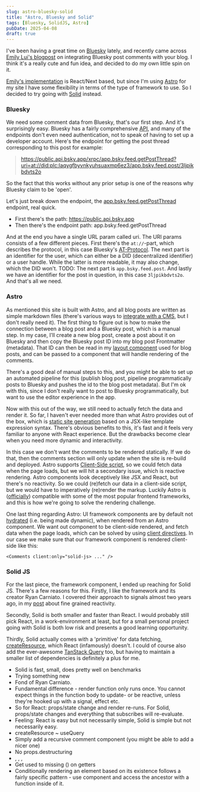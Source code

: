 ```yaml
---
slug: astro-bluesky-solid
title: "Astro, Bluesky and Solid"
tags: [Bluesky, SolidJS, Astro]
pubDate: 2025-04-08
draft: true
---
```


I've been having a great time on [Bluesky](https://bsky.app/) lately, and recently came across [Emily Lui's blogpost](https://emilyliu.me/blog/comments) on integrating Bluesky post comments with your blog. I think it's a really cute and fun idea, and decided to do my own little spin on it.

<!-- TODO: improve wording here -->

[Emily's implementation](https://gist.github.com/emilyliu7321/19ac4e111588bdc0cb4e411c88d9c79a) is React/Next based, but since I'm using [Astro](https://astro.build/) for my site I have some flexibility in terms of the type of framework to use. So I decided to try going with [Solid](https://docs.solidjs.com/) instead.

### Bluesky

We need some comment data from Bluesky, that's our first step. And it's surprisingly easy. Bluesky has a fairly comprehensive [API](https://docs.bsky.app/docs/category/http-reference), and many of the endpoints don't even need authentication, not to speak of having to set up a developer account. Here's the endpoint for getting the post thread corresponding to this post for example:

> https://public.api.bsky.app/xrpc/app.bsky.feed.getPostThread?uri=at://did:plc:laqygfbyvnkyuhsuaxmp6ez3/app.bsky.feed.post/3ljpikbdvts2o

So the fact that this works without any prior setup is one of the reasons why Bluesky claim to be 'open'.

Let's just break down the endpoint, the [app.bsky.feed.getPostThread](https://docs.bsky.app/docs/api/app-bsky-feed-get-post-thread) endpoint, real quick.

- First there's the path: https://public.api.bsky.app
- Then there's the endpoint path: app.bsky.feed.getPostThread

And at the end you have a single URL param called uri.
The URI params consists of a few different pieces. First there's the `at://`-part, which describes the protocol, in this case Bluesky's [AT-Protocol](https://atproto.com/).
The next part is an identifier for the user, which can either be a DID (decentralized identifier) or a user handle. While the latter is more readable, it may also change, which the DID won't.
TODO: The next part is `app.bsky.feed.post`.
And lastly we have an identifier for the post in question, in this case `3ljpikbdvts2o`.
And that's all we need.

### Astro

As mentioned this site is built with Astro, and all blog posts are written as simple markdown files (there's various ways to [integrate with a CMS](https://docs.astro.build/en/guides/cms/), but I don't really need it). The first thing to figure out is how to make the connection between a blog post and a Bluesky post, which is a manual step. In my case, I'll create a new blog post, create a post about it on Bluesky and then copy the Bluesky post ID into my blog post Frontmatter (metadata). That ID can then be read in my [layout component](https://docs.astro.build/en/basics/layouts/#markdown-layouts) used for blog posts, and can be passed to a component that will handle rendering of the comments.

There's a good deal of manual steps to this, and you might be able to set up an automated pipeline for this (publish blog post, pipeline programmatically posts to Bluesky and pushes the id to the blog post metadata). But I'm ok with this, since I don't really want to post to Bluesky programmatically, but want to use the editor experience in the app.

Now with this out of the way, we still need to actually fetch the data and render it. So far, I haven't ever needed more than what Astro provides out of the box, which is [static site generation](https://en.wikipedia.org/wiki/Static_site_generator) based on a JSX-like template expression syntax. There's obvious benefits to this, it's fast and it feels very familiar to anyone with React experience. But the drawbacks become clear when you need more dynamic and interactivity.

In this case we don't want the comments to be rendered statically. If we do that, then the comments section will only update when the site is re-build and deployed. Astro supports [Client-Side script](https://docs.astro.build/en/guides/client-side-scripts/#client-side-scripts), so we could fetch data when the page loads, but we will hit a secondary issue, which is reactive rendering. Astro components look deceptively like JSX and React, but there's no reactivity. So we could (re)fetch our data in a client-side script, but we would have to imperatively (re)render the markup. Luckily Astro is ([officially](https://docs.astro.build/en/guides/framework-components/#official-front-end-framework-integrations)) compatible with some of the most popular frontend frameworks, and this is how we're going to solve the rendering challenge.

One last thing regarding Astro: UI framework components are by default not [hydrated](<https://en.wikipedia.org/wiki/Hydration_(web_development)>) (i.e. being made dynamic), when rendered from an Astro component. We want out component to be client-side rendered, and fetch data when the page loads, which can be solved by using [client directives](https://docs.astro.build/en/reference/directives-reference/#client-directives). In our case we make sure that our framework component is rendered client-side like this:

```astro
<Comments client:only="solid-js> ..." />
```

### Solid JS

For the last piece, the framework component, I ended up reaching for Solid JS. There's a few reasons for this. Firstly, I like the framework and its creator Ryan Carniato. I covered their approach to signals almost two years ago, in my [post](/posts/fine-grained-reactivity/) about fine grained reactivity.

<!-- TODO: get a good reference for this -->

Secondly, Solid is both smaller and faster than React. I would probably still pick React, in a work-environment at least, but for a small personal project going with Solid is both low risk and presents a good learning opportunity.

Thirdly, Solid actually comes with a 'primitive' for data fetching, [createResource](https://docs.solidjs.com/reference/basic-reactivity/create-resource), which React (infamously) doesn't. I could of course also add the ever-awesome [TanStack Query](https://tanstack.com/query/latest) too, but having to maintain a smaller list of dependencies is definitely a plus for me.

<!-- TODO: Solid stats: https://dev.to/this-is-learning/javascript-framework-todomvc-size-comparison-504f -->

- Solid is fast, small, does pretty well on benchmarks
- Trying something new
- Fond of Ryan Carniato.
- Fundamental difference - render function only runs once. You cannot expect things in the function body to update- or be reactive, unless they're hooked up with a signal, effect etc.
- So for React: props/state change and render re-runs. For Solid, props/state changes and everything that subscribes will re-evaluate.
- Feeling: React is easy but not necessarily simple, Solid is simple but not necessarily easy.
- createResource ~ useQuery
- Simply add a recursive comment component (you might be able to add a nicer one)
- No props.destructuring
- <Show>, <For>, <Switch>, <Match>
- Get used to missing () on getters
- Conditionally rendering an element based on its existence follows a fairly specific pattern - use <Show> component and access the ancestor with a function inside of it.
